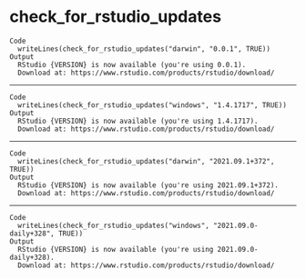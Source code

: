 # check_for_rstudio_updates

    Code
      writeLines(check_for_rstudio_updates("darwin", "0.0.1", TRUE))
    Output
      RStudio {VERSION} is now available (you're using 0.0.1).
      Download at: https://www.rstudio.com/products/rstudio/download/

---

    Code
      writeLines(check_for_rstudio_updates("windows", "1.4.1717", TRUE))
    Output
      RStudio {VERSION} is now available (you're using 1.4.1717).
      Download at: https://www.rstudio.com/products/rstudio/download/

---

    Code
      writeLines(check_for_rstudio_updates("darwin", "2021.09.1+372", TRUE))
    Output
      RStudio {VERSION} is now available (you're using 2021.09.1+372).
      Download at: https://www.rstudio.com/products/rstudio/download/

---

    Code
      writeLines(check_for_rstudio_updates("windows", "2021.09.0-daily+328", TRUE))
    Output
      RStudio {VERSION} is now available (you're using 2021.09.0-daily+328).
      Download at: https://www.rstudio.com/products/rstudio/download/

